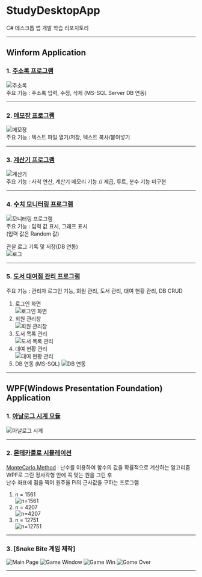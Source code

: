 # StudyDesktopApp
C# 데스크톱 앱 개발 학습 리포지토리

-----------------------------------

## Winform Application 
### 1. [주소록 프로그램](https://github.com/BlancBunny/StudyDesktopApp/tree/main/WinformApp/WinFormAdvancedBank/AddressInfoApp)



![주소록](https://user-images.githubusercontent.com/77951828/111265340-51afd580-866c-11eb-8534-b304fb53ed9e.png)  
주요 기능 : 주소록 입력, 수정, 삭제 (MS-SQL Server DB 연동)

----------------------------------

### 2. [메모장 프로그램](https://github.com/BlancBunny/StudyDesktopApp/tree/main/WinformApp/WinExecutiveBank/MyNotePadApp)

![메모장](https://user-images.githubusercontent.com/77951828/111266364-cb948e80-866d-11eb-9935-0d5ad3767c61.png)  
주요 기능 : 텍스트 파일 열기/저장, 텍스트 복사/붙여넣기

-----------------------------------

### 3. [계산기 프로그램](https://github.com/BlancBunny/StudyDesktopApp/tree/main/WinformApp/WinExecutiveBank/WinCalculatorApp)

![계산기](https://user-images.githubusercontent.com/77951828/111266775-5b3a3d00-866e-11eb-94a6-acae9096d4d3.png)  
주요 기능 : 사칙 연산, 계산기 메모리 기능   // 제곱, 루트, 분수 기능 미구현

-----------------------------------

### 4. [수치 모니터링 프로그램](https://github.com/BlancBunny/StudyDesktopApp/tree/main/WinformApp/WinFormAdvancedBank/IotSensorApp)  

![모니터링 프로그램](https://user-images.githubusercontent.com/77951828/111720968-4f36c100-88a2-11eb-8208-8d19d3971676.png)  
주요 기능 : 입력 값 표시, 그래프 표시  
          (입력 값은 Random 값)  

관찰 로그 기록 및 저장(DB 연동)  
![로그](https://user-images.githubusercontent.com/77951828/111721091-8b6a2180-88a2-11eb-9515-f9aff4d74545.png)  

-----------------------------------

### 5. [도서 대여점 관리 프로그램](https://github.com/BlancBunny/StudyDesktopApp/tree/main/WinformApp/WinFormAdvancedBank/BookRentalShopApp)
주요 기능 : 관리자 로그인 기능, 회원 관리, 도서 관리, 대여 현황 관리, DB CRUD

1) 로그인 화면  
![로그인 화면](https://user-images.githubusercontent.com/77951828/111719135-9d49c580-889e-11eb-9c7d-e56db775adf8.png)  
2) 회원 관리창  
![회원 관리창](https://user-images.githubusercontent.com/77951828/111718946-3c21f200-889e-11eb-8656-b4f02b6030fc.png)  
3) 도서 목록 관리  
![도서 목록 관리](https://user-images.githubusercontent.com/77951828/111719095-85724180-889e-11eb-8215-2aa10b0a3d6a.png)  
4) 대여 현황 관리  
![대여 현황 관리](https://user-images.githubusercontent.com/77951828/111719193-b9e5fd80-889e-11eb-9ea7-2e5ee7b6d3f7.png)  
5) DB 연동 (MS-SQL)
![DB 연동](https://user-images.githubusercontent.com/77951828/111719285-e7cb4200-889e-11eb-958b-58821a0c000d.png)  

-----------------------------------

## WPF(Windows Presentation Foundation) Application 
### 1. [아날로그 시계 모듈](https://github.com/BlancBunny/StudyDesktopApp/tree/main/WPFApp/WpfExecutiveBank/AnalogClockApp)
![아날로그 시계](https://user-images.githubusercontent.com/77951828/111722158-9920a680-88a4-11eb-9cc5-23d5f6df6e2d.png)

-----------------------------------

### 2. [몬테카를로 시뮬레이션](https://github.com/BlancBunny/StudyDesktopApp/tree/main/WPFApp/WpfExecutiveBank/MonteCarloPiApp)  

[MonteCarlo Method](https://ko.wikipedia.org/wiki/%EB%AA%AC%ED%85%8C%EC%B9%B4%EB%A5%BC%EB%A1%9C_%EB%B0%A9%EB%B2%95) : 난수를 이용하여 함수의 값을 확률적으로 계산하는 알고리즘  
 WPF로 그린 정사각형 안에 꼭 맞는 원을 그린 후  
 난수 좌표에 점을 찍어 원주율 Pi의 근사값을 구하는 프로그램
1) n = 1561  
![n=1561](https://user-images.githubusercontent.com/77951828/111722699-b3a74f80-88a5-11eb-972b-92a6a9a75ce5.png)  
2) n = 4207  
![n=4207](https://user-images.githubusercontent.com/77951828/111722750-cd489700-88a5-11eb-9408-b07d3ac6fb84.png)  
3) n = 12751  
![n=12751](https://user-images.githubusercontent.com/77951828/111722943-20bae500-88a6-11eb-8878-21b7b3d9546f.png)  

-----------------------------------
 
### 3. [Snake Bite 게임 제작]  
![Main Page](https://user-images.githubusercontent.com/77951828/111925717-556cad80-8aed-11eb-8d2d-593b3f6f8533.png)
![Game Window](https://user-images.githubusercontent.com/77951828/111925867-d6c44000-8aed-11eb-8d9f-f3de37235f68.png)
![Game Win](https://user-images.githubusercontent.com/77951828/111926001-64079480-8aee-11eb-9941-a19adbdb18cd.png)
![Game Over](https://user-images.githubusercontent.com/77951828/111926037-88fc0780-8aee-11eb-8ee7-85072d050bea.png)

-----------------------------------
